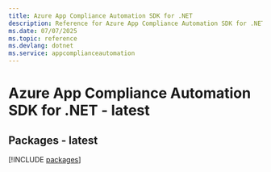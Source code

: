 ```yaml
---
title: Azure App Compliance Automation SDK for .NET
description: Reference for Azure App Compliance Automation SDK for .NET
ms.date: 07/07/2025
ms.topic: reference
ms.devlang: dotnet
ms.service: appcomplianceautomation
---
```

# Azure App Compliance Automation SDK for .NET - latest
## Packages - latest
[!INCLUDE [packages](app-compliance-automation-index.md)]